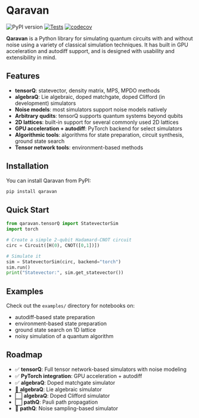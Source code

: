 # Qaravan

![PyPI version](https://img.shields.io/pypi/v/qaravan)
[![Tests](https://github.com/alam-faisal/qaravan/actions/workflows/tests.yml/badge.svg)](https://github.com/alam-faisal/qaravan/actions/workflows/tests.yml)
[![codecov](https://codecov.io/gh/alam-faisal/qaravan/branch/master/graph/badge.svg)](https://codecov.io/gh/alam-faisal/qaravan)

**Qaravan** is a Python library for simulating quantum circuits with and without noise using a variety of classical simulation techniques. It has built in GPU acceleration and autodiff support, and is designed with usability and extensibility in mind.  

## Features

- **tensorQ**: statevector, density matrix, MPS, MPDO methods
- **algebraQ**: Lie algebraic, doped matchgate, doped Clifford (in development) simulators
- **Noise models**: most simulators support noise models natively
- **Arbitrary qudits**: tensorQ supports quantum systems beyond qubits
- **2D lattices**: built-in support for several commonly used 2D lattices
- **GPU acceleration + autodiff**: PyTorch backend for select simulators
- **Algorithmic tools**: algorithms for state preparation, circuit synthesis, ground state search
- **Tensor network tools**: environment-based methods

## Installation

You can install Qaravan from PyPI:

```bash
pip install qaravan
```

## Quick Start

```python 
from qaravan.tensorQ import StatevectorSim
import torch

# Create a simple 2-qubit Hadamard-CNOT circuit
circ = Circuit([H(0), CNOT([0,1])])

# Simulate it
sim = StatevectorSim(circ, backend="torch")
sim.run()
print("Statevector:", sim.get_statevector())
```

## Examples

Check out the `examples/` directory for notebooks on:
- autodiff-based state preparation 
- environment-based state preparation
- ground state search on 1D lattice
- noisy simulation of a quantum algorithm

## Roadmap 

- ✅ **tensorQ**: Full tensor network-based simulators with noise modeling
- ✅ **PyTorch integration**: GPU acceleration + autodiff
- ✅ **algebraQ**: Doped matchgate simulator
- 🔧 **algebraQ**: Lie algebraic simulator 
- ⬜ **algebraQ**: Doped Clifford simulator 
- ⬜ **pathQ**: Pauli path propagation 
- 🔧 **pathQ**: Noise sampling-based simulator